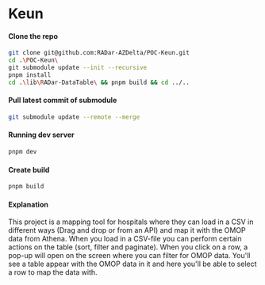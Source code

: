 # Keun
####  Clone the repo
```bash
git clone git@github.com:RADar-AZDelta/POC-Keun.git
cd .\POC-Keun\
git submodule update --init --recursive
pnpm install
cd .\lib\RADar-DataTable\ && pnpm build && cd ../..
```

#### Pull latest commit of submodule
```bash
git submodule update --remote --merge
```

#### Running dev server
```bash
pnpm dev
```

#### Create build

```bash
pnpm build
```

#### Explanation
This project is a mapping tool for hospitals where they can load in a CSV in different ways (Drag and drop or from an API) and map it with the OMOP data from Athena. 
When you load in a CSV-file you can perform certain actions on the table (sort, filter and paginate). When you click on a row, a pop-up will open on the screen where you can filter for OMOP data. You'll see a table appear with the OMOP data in it and here you'll be able to select a row to map the data with.